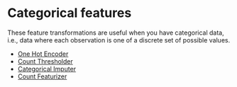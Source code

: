 # Categorical features

These feature transformations are useful when you have categorical data, i.e., 
data where each observation is one of a discrete set of possible values.

* [One Hot Encoder](one_hot_encoder.md)
* [Count Thresholder](count_thresholder.md)
* [Categorical Imputer](categorical_imputer.md)
* [Count Featurizer](count_featurizer.md)


